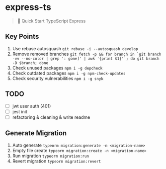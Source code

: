 # express-ts

> 🚀 Quick Start TypeScript Express

## Key Points

1. Use rebase autosquash `git rebase -i --autosquash develop`
2. Remove removed branches `` git fetch -p && for branch in `git branch -vv --no-color | grep ': gone]' | awk '{print $1}'`; do git branch -D $branch; done ``
3. Check unused packages `npm i -g depcheck`
4. Check outdated packages `npm i -g npm-check-updates`
5. Check security vulnerabilities `npm i -g snyk`

## TODO

- [ ] jwt user auth (401)
- [ ] jest init
- [ ] refactoring & cleaning & write readme

## Generate Migration

1. Auto generate `typeorm migration:generate -n <migration-name>`
2. Empty file create `typeorm migration:create -n <migration-name>`
3. Run migration `typeorm migration:run`
4. Revert migration `typeorm migration:revert`